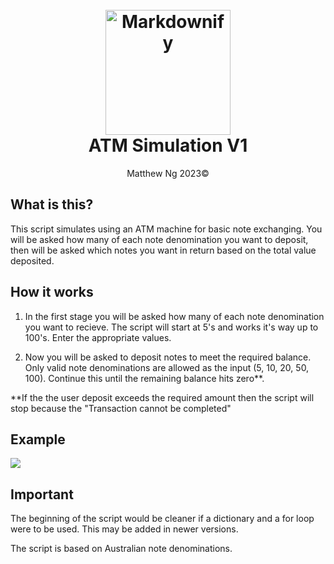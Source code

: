 <h1 align="center">
  <br>
  <img src="https://www.kindpng.com/picc/m/74-744558_cash-money-clip-art-coupon-vector-material-transparent.png" alt="Markdownify" width="200"></a>
  <br>
  ATM Simulation V1
  <br>
</h1>

<p align="center">
    Matthew Ng 2023©
</p>

## What is this?
This script simulates using an ATM machine for basic note exchanging. You will be asked how many of each note denomination you want to deposit, then will be asked which notes you want in return based on the total value deposited.

## How it works
1. In the first stage you will be asked how many of each note denomination you want to recieve. The script will start at 5's and works it's way up to 100's. Enter the appropriate values.

2. Now you will be asked to deposit notes to meet the required balance. Only valid note denominations are allowed as the input (5, 10, 20, 50, 100). Continue this until the remaining balance hits zero**.

**If the the user deposit exceeds the required amount then the script will stop because the "Transaction cannot be completed"

## Example
<img src="https://i.imgur.com/ZKN4Thf.png">

## Important
The beginning of the script would be cleaner if a dictionary and a for loop were to be used. This may be added in newer versions.

The script is based on Australian note denominations.
